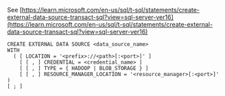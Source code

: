 See [https://learn.microsoft.com/en-us/sql/t-sql/statements/create-external-data-source-transact-sql?view=sql-server-ver16](https://learn.microsoft.com/en-us/sql/t-sql/statements/create-external-data-source-transact-sql?view=sql-server-ver16)
```
CREATE EXTERNAL DATA SOURCE <data_source_name>
WITH
  ( [ LOCATION = '<prefix>://<path>[:<port>]' ]
    [ [ , ] CREDENTIAL = <credential_name> ]
    [ [ , ] TYPE = { HADOOP | BLOB_STORAGE } ]
    [ [ , ] RESOURCE_MANAGER_LOCATION = '<resource_manager>[:<port>]' )
[ ; ]
```
